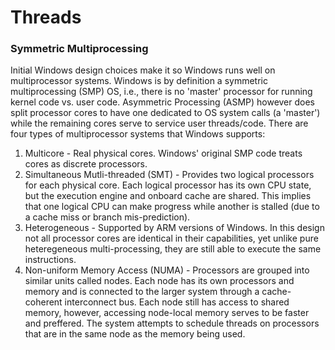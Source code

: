 # Threads

### Symmetric Multiprocessing
Initial Windows design choices make it so Windows runs well on multiprocessor systems. Windows is by definition a symmetric multiprocessing (SMP) OS, i.e., there is no 'master' processor for running kernel code vs. user code. Asymmetric Processing (ASMP) however does split processor cores to have one dedicated to OS system calls (a 'master') while the remaining cores serve to service user threads/code. There are four types of multiprocessor systems that Windows supports:

1. Multicore - Real physical cores. Windows' original SMP code treats cores as discrete processors. 
2. Simultaneous Mutli-threaded (SMT) - Provides two logical processors for each physical core. Each logical processor has its own CPU state, but the execution engine and onboard cache are shared. This implies that one logical CPU can make progress while another is stalled (due to a cache miss or branch mis-prediction). 
3. Heterogeneous - Supported by ARM versions of Windows. In this design not all processor cores are identical in their capabilities, yet unlike pure heteregeneous multi-processing, they are still able to execute the same instructions. 
4. Non-uniform Memory Access (NUMA) - Processors are grouped into similar units called nodes. Each node has its own processors and memory and is connected to the larger system through a cache-coherent interconnect bus. Each node still has access to shared memory, however, accessing node-local memory serves to be faster and preffered. The system attempts to schedule threads on processors that are in the same node as the memory being used. 